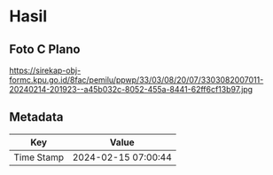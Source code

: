 # Hasil

## Foto C Plano

https://sirekap-obj-formc.kpu.go.id/8fac/pemilu/ppwp/33/03/08/20/07/3303082007011-20240214-201923--a45b032c-8052-455a-8441-62ff6cf13b97.jpg


## Metadata

| Key        | Value               |
| ---------- | ------------------- |
| Time Stamp | 2024-02-15 07:00:44 |



